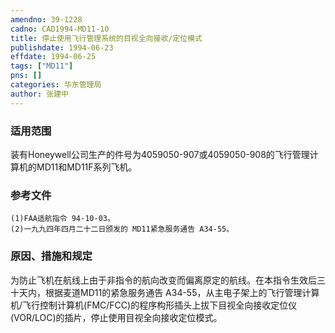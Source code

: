 ```yaml
---
amendno: 39-1228  
cadno: CAD1994-MD11-10  
title: 停止使用飞行管理系统的目视全向接收/定位模式  
publishdate: 1994-06-23  
effdate: 1994-06-25  
tags: ["MD11"]  
pns: []  
categories: 华东管理局  
author: 张建中  
---
```

  
### 适用范围  
装有Honeywell公司生产的件号为4059050-907或4059050-908的飞行管理计算机的MD11和MD11F系列飞机。  
  
<!--more-->  
### 参考文件  
    (1)FAA适航指令 94-10-03。  
    (2)一九九四年四月二十二日颁发的 MD11紧急服务通告 A34-55。  
  
### 原因、措施和规定  
为防止飞机在航线上由于非指令的航向改变而偏离原定的航线。在本指令生效后三十天内，根据麦道MD11的紧急服务通告 A34-55，从主电子架上的飞行管理计算机/飞行控制计算机(FMC/FCC)的程序构形插头上拔下目视全向接收定位仪(VOR/LOC)的插片，停止使用目视全向接收定位模式。  
